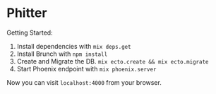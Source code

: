 # Phitter

Getting Started:

1. Install dependencies with `mix deps.get`
2. Install Brunch with `npm install`
3. Create and Migrate the DB. `mix ecto.create && mix ecto.migrate`
4. Start Phoenix endpoint with `mix phoenix.server`

Now you can visit `localhost:4000` from your browser.
